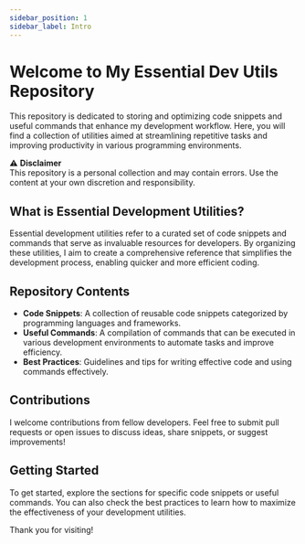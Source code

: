 ```yaml
---
sidebar_position: 1
sidebar_label: Intro
---
```


# Welcome to My Essential Dev Utils Repository

This repository is dedicated to storing and optimizing code snippets and useful commands that enhance my development workflow. Here, you will find a collection of utilities aimed at streamlining repetitive tasks and improving productivity in various programming environments.

⚠️ **Disclaimer**  
This repository is a personal collection and may contain errors. Use the content at your own discretion and responsibility.

## What is Essential Development Utilities?
Essential development utilities refer to a curated set of code snippets and commands that serve as invaluable resources for developers. By organizing these utilities, I aim to create a comprehensive reference that simplifies the development process, enabling quicker and more efficient coding.

## Repository Contents
- **Code Snippets**: A collection of reusable code snippets categorized by programming languages and frameworks.
- **Useful Commands**: A compilation of commands that can be executed in various development environments to automate tasks and improve efficiency.
- **Best Practices**: Guidelines and tips for writing effective code and using commands effectively.

## Contributions
I welcome contributions from fellow developers. Feel free to submit pull requests or open issues to discuss ideas, share snippets, or suggest improvements!

## Getting Started
To get started, explore the sections for specific code snippets or useful commands. You can also check the best practices to learn how to maximize the effectiveness of your development utilities.

Thank you for visiting!

